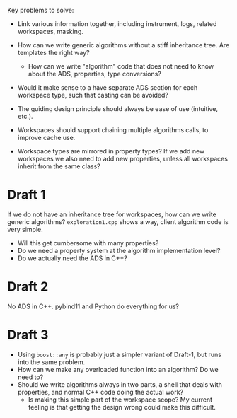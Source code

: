 Key problems to solve:
- Link various information together, including instrument, logs, related workspaces, masking.
- How can we write generic algorithms without a stiff inheritance tree. Are templates the right way?
  - How can we write "algorithm" code that does not need to know about the ADS, properties, type conversions?

- Would it make sense to a have separate ADS section for each workspace type, such that casting can be avoided?
- The guiding design principle should always be ease of use (intuitive, etc.).
- Workspaces should support chaining multiple algorithms calls, to improve cache use.
- Workspace types are mirrored in property types? If we add new workspaces we also need to add new properties, unless all workspaces inherit from the same class?

# Draft 1

If we do not have an inheritance tree for workspaces, how can we write generic algorithms?
`exploration1.cpp` shows a way, client algorithm code is very simple.

- Will this get cumbersome with many properties?
- Do we need a property system at the algorithm implementation level?
- Do we actually need the ADS in C++?

# Draft 2

No ADS in C++. pybind11 and Python do everything for us?

# Draft 3

- Using `boost::any` is probably just a simpler variant of Draft-1, but runs into the same problem.
- How can we make any overloaded function into an algorithm? Do we need to?
- Should we write algorithms always in two parts, a shell that deals with properties, and normal C++ code doing the actual work?
  - Is making this simple part of the workspace scope? My current feeling is that getting the design wrong could make this difficult.
